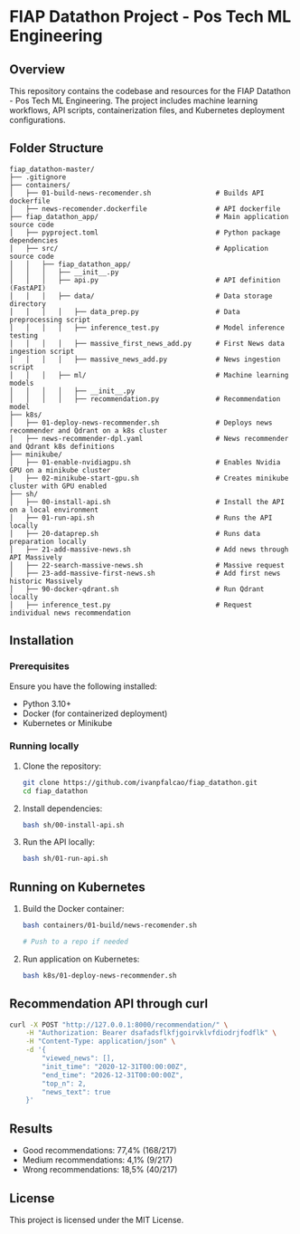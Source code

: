 # FIAP Datathon Project - Pos Tech ML Engineering

## Overview
This repository contains the codebase and resources for the FIAP Datathon - Pos Tech ML Engineering. The project includes machine learning workflows, API scripts, containerization files, and Kubernetes deployment configurations.

## Folder Structure

```
fiap_datathon-master/
├── .gitignore                
├── containers/
│   ├── 01-build-news-recomender.sh                # Builds API dockerfile
│   ├── news-recomender.dockerfile                 # API dockerfile
├── fiap_datathon_app/                             # Main application source code
│   ├── pyproject.toml                             # Python package dependencies
│   ├── src/                                       # Application source code
│   │   ├── fiap_datathon_app/
│   │   │   ├── __init__.py                  
│   │   │   ├── api.py                             # API definition (FastAPI)
│   │   │   ├── data/                              # Data storage directory
│   │   │   │   ├── data_prep.py                   # Data preprocessing script
│   │   │   │   ├── inference_test.py              # Model inference testing
│   │   │   │   ├── massive_first_news_add.py      # First News data ingestion script
│   │   │   │   ├── massive_news_add.py            # News ingestion script
│   │   │   ├── ml/                                # Machine learning models
│   │   │   │   ├── __init__.py
│   │   │   │   ├── recommendation.py              # Recommendation model
├── k8s/
│   ├── 01-deploy-news-recommender.sh              # Deploys news recommender and Qdrant on a k8s cluster
│   ├── news-recommender-dpl.yaml                  # News recommender and Qdrant k8s definitions
├── minikube/
│   ├── 01-enable-nvidiagpu.sh                     # Enables Nvidia GPU on a minikube cluster
│   ├── 02-minikube-start-gpu.sh                   # Creates minikube cluster with GPU enabled
├── sh/
│   ├── 00-install-api.sh                          # Install the API on a local environment
│   ├── 01-run-api.sh                              # Runs the API locally
│   ├── 20-dataprep.sh                             # Runs data preparation locally
│   ├── 21-add-massive-news.sh                     # Add news through API Massively
│   ├── 22-search-massive-news.sh                  # Massive request 
│   ├── 23-add-massive-first-news.sh               # Add first news historic Massively
│   ├── 90-docker-qdrant.sh                        # Run Qdrant locally
│   ├── inference_test.py                          # Request individual news recommendation
```

## Installation

### Prerequisites
Ensure you have the following installed:
- Python 3.10+
- Docker (for containerized deployment)
- Kubernetes or Minikube

### Running locally

1. Clone the repository:
   ```sh
   git clone https://github.com/ivanpfalcao/fiap_datathon.git
   cd fiap_datathon
   ```

2. Install dependencies:
   ```sh
   bash sh/00-install-api.sh
   ```

3. Run the API locally:
   ```sh
   bash sh/01-run-api.sh
   ```

## Running on Kubernetes

1. Build the Docker container:
   ```sh
   bash containers/01-build/news-recomender.sh
   
   # Push to a repo if needed
   ```
2. Run application on Kubernetes:
   ```sh
   bash k8s/01-deploy-news-recommender.sh
   ```
## Recommendation API through curl
```sh
curl -X POST "http://127.0.0.1:8000/recommendation/" \
	-H "Authorization: Bearer dsafadsflkfjgoirvklvfdiodrjfodflk" \
	-H "Content-Type: application/json" \
	-d '{
		"viewed_news": [],
		"init_time": "2020-12-31T00:00:00Z",
		"end_time": "2026-12-31T00:00:00Z",
		"top_n": 2,
		"news_text": true
	}'

```

## Results

- Good recommendations: 77,4% (168/217)
- Medium recommendations: 4,1% (9/217)
- Wrong recommendations: 18,5% (40/217)

## License
This project is licensed under the MIT License.